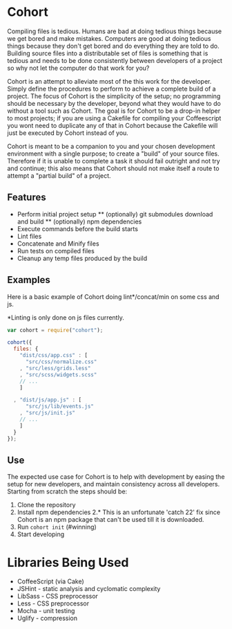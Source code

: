 # Cohort

Compiling files is tedious. Humans are bad at doing tedious things because we get bored and make mistakes. Computers are good at doing tedious things because they don't get bored and do everything they are told to do. Building source files into a distributable set of files is something that is tedious and needs to be done consistently between developers of a project so why not let the computer do that work for you?

Cohort is an attempt to alleviate most of the this work for the developer. Simply define the procedures to perform to achieve a complete build of a project. The focus of Cohort is the simplicity of the setup; no programming should be necessary by the developer, beyond what they would have to do without a tool such as Cohort. The goal is for Cohort to be a drop-in helper to most projects; if you are using a Cakefile for compiling your Coffeescript you wont need to duplicate any of that in Cohort because the Cakefile will just be executed by Cohort instead of you.

Cohort is meant to be a companion to you and your chosen development environment with a single purpose; to create a "build" of your source files. Therefore if it is unable to complete a task it should fail outright and not try and continue; this also means that Cohort should not make itself a route to attempt a "partial build" of a project.

## Features

* Perform initial project setup
** (optionally) git submodules download and build
** (optionally) npm dependencies
* Execute commands before the build starts
* Lint files
* Concatenate and Minify files
* Run tests on compiled files
* Cleanup any temp files produced by the build

## Examples

Here is a basic example of Cohort doing lint*/concat/min on some css and js. 

 *Linting is only done on js files currently.

```js
var cohort = require("cohort");

cohort({
  files: {
    "dist/css/app.css" : [
      "src/css/normalize.css"
    , "src/less/grids.less"
    , "src/scss/widgets.scss"
    // ...
    ]

  , "dist/js/app.js" : [
      "src/js/lib/events.js"
    , "src/js/init.js"
    // ...
    ]
  }
});
```

## Use

The expected use case for Cohort is to help with development by easing the setup for new developers, and maintain consistency across all developers. Starting from scratch the steps should be:

1. Clone the repository
2. Install npm dependencies
2.* This is an unfortunate 'catch 22' fix since Cohort is an npm package that can't be used till it is downloaded.
3. Run `cohort init` (#winning)
4. Start developing

# Libraries Being Used

* CoffeeScript (via Cake)
* JSHint - static analysis and cyclomatic complexity
* LibSass - CSS preprocessor
* Less - CSS preprocessor
* Mocha - unit testing
* Uglify - compression

